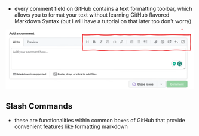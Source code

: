- every comment field on GitHub contains a text formatting toolbar, which allows you to format your text without learning GitHub flavored Markdown Syntax (but I will have a tutorial on that later too don't worry)

![Pasted image 20250626134323.png](../../00%20-%20Resources/Pasted%20image%2020250626134323.png)

## Slash Commands

- these are functionalities within common boxes of GitHub that provide convenient features like formatting markdown